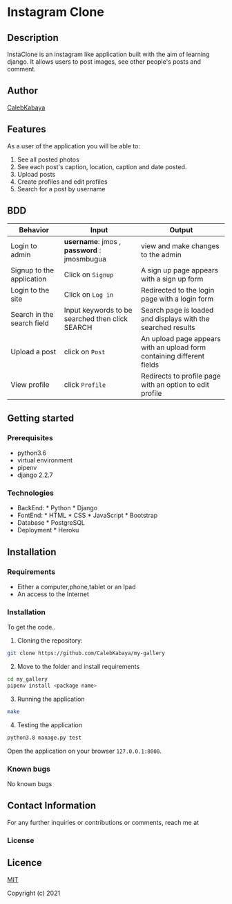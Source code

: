 # Instagram Clone

## Description

InstaClone is an instagram like application built with the aim of learning django. It allows users to post images, see other people's posts and comment.
## Author

[CalebKabaya](https://github.com/CalebKabaya/)

## Features


As a user of the application you will be able to:

1. See all posted photos
2. See each post's caption, location, caption and date posted.
3. Upload posts
4. Create profiles and edit profiles
5. Search for a post by username

## BDD
| Behavior            | Input                         | Output                        | 
| ------------------- | ----------------------------- | ----------------------------- |
| Login to admin  | **username**: jmos , **password** : jmosmbugua | view and make changes to the admin | 
Signup to the application | Click on `Signup` | A sign up page appears with a sign up form |
|  Login to the site | Click on `Log in`  | Redirected to the login page with a login form |
|  Search in the search field | Input keywords to be searched then click SEARCH | Search page is loaded and displays with the searched results |
|Upload a post|click on `Post`| An upload page appears with an upload form containing different fields|
|View profile|click `Profile`|Redirects to profile page with an option to edit profile|


## Getting started
### Prerequisites
* python3.6
* virtual environment
* pipenv
* django 2.2.7
### Technologies
* BackEnd:
      * Python
      * Django
* FontEnd:
      * HTML
      * CSS
      * JavaScript
      * Bootstrap
* Database
      * PostgreSQL
* Deployment
      * Heroku   



## Installation
### Requirements

* Either a computer,phone,tablet or an Ipad
* An access to the Internet


### Installation
To get the code..

1. Cloning the repository:
  ```bash
  git clone https://github.com/CalebKabaya/my-gallery
  ```
2. Move to the folder and install requirements
  ```bash
  cd my_gallery
  pipenv install <package name>
  ```
3. Running the application

  ```bash
  make
  ```
4. Testing the application
  ```bash
  python3.8 manage.py test
  ```
Open the application on your browser `127.0.0.1:8000`.
### Known bugs
No known bugs

## Contact Information

For any further inquiries or contributions or comments, reach me at 
### License

## Licence

[MIT](license)

Copyright (c) 2021
